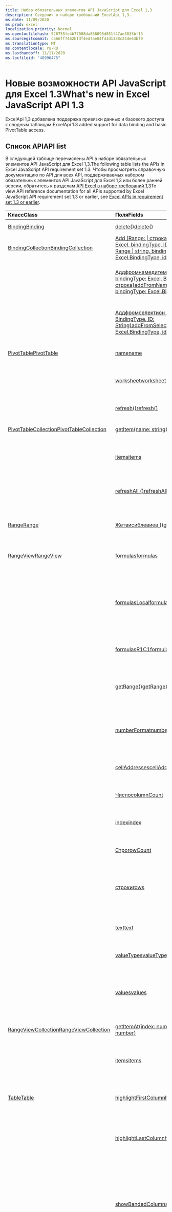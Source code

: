 ```yaml
---
title: Набор обязательных элементов API JavaScript для Excel 1,3
description: Сведения о наборе требований ExcelApi 1,3.
ms.date: 11/09/2020
ms.prod: excel
localization_priority: Normal
ms.openlocfilehash: 520755fe4b77008da866098d851f47ae3833bf13
ms.sourcegitcommit: ca66ff7462bfdf4ed7ae04f43d1388c24de63bf9
ms.translationtype: MT
ms.contentlocale: ru-RU
ms.lasthandoff: 11/11/2020
ms.locfileid: "48996475"
---
```

# <a name="whats-new-in-excel-javascript-api-13"></a><span data-ttu-id="818eb-103">Новые возможности API JavaScript для Excel 1.3</span><span class="sxs-lookup"><span data-stu-id="818eb-103">What's new in Excel JavaScript API 1.3</span></span>

<span data-ttu-id="818eb-104">ExcelApi 1,3 добавлена поддержка привязки данных и базового доступа к сводным таблицам.</span><span class="sxs-lookup"><span data-stu-id="818eb-104">ExcelApi 1.3 added support for data binding and basic PivotTable access.</span></span>

## <a name="api-list"></a><span data-ttu-id="818eb-105">Список API</span><span class="sxs-lookup"><span data-stu-id="818eb-105">API list</span></span>

<span data-ttu-id="818eb-106">В следующей таблице перечислены API в наборе обязательных элементов API JavaScript для Excel 1,3.</span><span class="sxs-lookup"><span data-stu-id="818eb-106">The following table lists the APIs in Excel JavaScript API requirement set 1.3.</span></span> <span data-ttu-id="818eb-107">Чтобы просмотреть справочную документацию по API для всех API, поддерживаемых набором обязательных элементов API JavaScript для Excel 1,3 или более ранней версии, обратитесь к разделам [API Excel в наборе требований 1,3](/javascript/api/excel?view=excel-js-1.3&preserve-view=true)</span><span class="sxs-lookup"><span data-stu-id="818eb-107">To view API reference documentation for all APIs supported by Excel JavaScript API requirement set 1.3 or earlier, see [Excel APIs in requirement set 1.3 or earlier](/javascript/api/excel?view=excel-js-1.3&preserve-view=true).</span></span>

| <span data-ttu-id="818eb-108">Класс</span><span class="sxs-lookup"><span data-stu-id="818eb-108">Class</span></span> | <span data-ttu-id="818eb-109">Поля</span><span class="sxs-lookup"><span data-stu-id="818eb-109">Fields</span></span> | <span data-ttu-id="818eb-110">Описание</span><span class="sxs-lookup"><span data-stu-id="818eb-110">Description</span></span> |
|:---|:---|:---|
|[<span data-ttu-id="818eb-111">Binding</span><span class="sxs-lookup"><span data-stu-id="818eb-111">Binding</span></span>](/javascript/api/excel/excel.binding)|[<span data-ttu-id="818eb-112">delete()</span><span class="sxs-lookup"><span data-stu-id="818eb-112">delete()</span></span>](/javascript/api/excel/excel.binding#delete--)|<span data-ttu-id="818eb-113">Удаляет привязку.</span><span class="sxs-lookup"><span data-stu-id="818eb-113">Deletes the binding.</span></span>|
|[<span data-ttu-id="818eb-114">BindingCollection</span><span class="sxs-lookup"><span data-stu-id="818eb-114">BindingCollection</span></span>](/javascript/api/excel/excel.bindingcollection)|[<span data-ttu-id="818eb-115">Add (Range: \| строка Range, bindingType: Excel. bindingType, ID: строка)</span><span class="sxs-lookup"><span data-stu-id="818eb-115">add(range: Range \| string, bindingType: Excel.BindingType, id: string)</span></span>](/javascript/api/excel/excel.bindingcollection#add-range--bindingtype--id-)|<span data-ttu-id="818eb-116">Добавляет привязку к определенному объекту Range.</span><span class="sxs-lookup"><span data-stu-id="818eb-116">Add a new binding to a particular Range.</span></span>|
||[<span data-ttu-id="818eb-117">Аддфромнамедитем (имя: строка, bindingType: Excel. BindingType, ID: строка)</span><span class="sxs-lookup"><span data-stu-id="818eb-117">addFromNamedItem(name: string, bindingType: Excel.BindingType, id: string)</span></span>](/javascript/api/excel/excel.bindingcollection#addfromnameditem-name--bindingtype--id-)|<span data-ttu-id="818eb-118">Добавляет новую привязку с учетом именованного элемента в книге.</span><span class="sxs-lookup"><span data-stu-id="818eb-118">Add a new binding based on a named item in the workbook.</span></span>|
||[<span data-ttu-id="818eb-119">Аддфромселектион (bindingType: Excel. BindingType, ID: String)</span><span class="sxs-lookup"><span data-stu-id="818eb-119">addFromSelection(bindingType: Excel.BindingType, id: string)</span></span>](/javascript/api/excel/excel.bindingcollection#addfromselection-bindingtype--id-)|<span data-ttu-id="818eb-120">Добавляет новую привязку с учетом выделенного в настоящий момент фрагмента.</span><span class="sxs-lookup"><span data-stu-id="818eb-120">Add a new binding based on the current selection.</span></span>|
|[<span data-ttu-id="818eb-121">PivotTable</span><span class="sxs-lookup"><span data-stu-id="818eb-121">PivotTable</span></span>](/javascript/api/excel/excel.pivottable)|[<span data-ttu-id="818eb-122">name</span><span class="sxs-lookup"><span data-stu-id="818eb-122">name</span></span>](/javascript/api/excel/excel.pivottable#name)|<span data-ttu-id="818eb-123">Имя сводной таблицы.</span><span class="sxs-lookup"><span data-stu-id="818eb-123">Name of the PivotTable.</span></span>|
||[<span data-ttu-id="818eb-124">worksheet</span><span class="sxs-lookup"><span data-stu-id="818eb-124">worksheet</span></span>](/javascript/api/excel/excel.pivottable#worksheet)|<span data-ttu-id="818eb-125">Лист, содержащий текущую сводную таблицу.</span><span class="sxs-lookup"><span data-stu-id="818eb-125">The worksheet containing the current PivotTable.</span></span>|
||[<span data-ttu-id="818eb-126">refresh()</span><span class="sxs-lookup"><span data-stu-id="818eb-126">refresh()</span></span>](/javascript/api/excel/excel.pivottable#refresh--)|<span data-ttu-id="818eb-127">Обновляет сводную таблицу.</span><span class="sxs-lookup"><span data-stu-id="818eb-127">Refreshes the PivotTable.</span></span>|
|[<span data-ttu-id="818eb-128">PivotTableCollection</span><span class="sxs-lookup"><span data-stu-id="818eb-128">PivotTableCollection</span></span>](/javascript/api/excel/excel.pivottablecollection)|[<span data-ttu-id="818eb-129">getItem(name: string)</span><span class="sxs-lookup"><span data-stu-id="818eb-129">getItem(name: string)</span></span>](/javascript/api/excel/excel.pivottablecollection#getitem-name-)|<span data-ttu-id="818eb-130">Получает сводную таблицу по имени.</span><span class="sxs-lookup"><span data-stu-id="818eb-130">Gets a PivotTable by name.</span></span>|
||[<span data-ttu-id="818eb-131">items</span><span class="sxs-lookup"><span data-stu-id="818eb-131">items</span></span>](/javascript/api/excel/excel.pivottablecollection#items)|<span data-ttu-id="818eb-132">Получает загруженные дочерние элементы в этой коллекции.</span><span class="sxs-lookup"><span data-stu-id="818eb-132">Gets the loaded child items in this collection.</span></span>|
||[<span data-ttu-id="818eb-133">refreshAll ()</span><span class="sxs-lookup"><span data-stu-id="818eb-133">refreshAll()</span></span>](/javascript/api/excel/excel.pivottablecollection#refreshall--)|<span data-ttu-id="818eb-134">Обновляет все сводные таблицы в коллекции.</span><span class="sxs-lookup"><span data-stu-id="818eb-134">Refreshes all the pivot tables in the collection.</span></span>|
|[<span data-ttu-id="818eb-135">Range</span><span class="sxs-lookup"><span data-stu-id="818eb-135">Range</span></span>](/javascript/api/excel/excel.range)|[<span data-ttu-id="818eb-136">Жетвисиблевиев ()</span><span class="sxs-lookup"><span data-stu-id="818eb-136">getVisibleView()</span></span>](/javascript/api/excel/excel.range#getvisibleview--)|<span data-ttu-id="818eb-137">Представляет видимые строки текущего диапазона.</span><span class="sxs-lookup"><span data-stu-id="818eb-137">Represents the visible rows of the current range.</span></span>|
|[<span data-ttu-id="818eb-138">RangeView</span><span class="sxs-lookup"><span data-stu-id="818eb-138">RangeView</span></span>](/javascript/api/excel/excel.rangeview)|[<span data-ttu-id="818eb-139">formulas</span><span class="sxs-lookup"><span data-stu-id="818eb-139">formulas</span></span>](/javascript/api/excel/excel.rangeview#formulas)|<span data-ttu-id="818eb-140">Представляет формулу в формате A1.</span><span class="sxs-lookup"><span data-stu-id="818eb-140">Represents the formula in A1-style notation.</span></span>|
||[<span data-ttu-id="818eb-141">formulasLocal</span><span class="sxs-lookup"><span data-stu-id="818eb-141">formulasLocal</span></span>](/javascript/api/excel/excel.rangeview#formulaslocal)|<span data-ttu-id="818eb-142">Представляет формулу в нотации стиля A1 на языке пользователя и в соответствии с его языковым стандартом.</span><span class="sxs-lookup"><span data-stu-id="818eb-142">Represents the formula in A1-style notation, in the user's language and number-formatting locale.</span></span>|
||[<span data-ttu-id="818eb-143">formulasR1C1</span><span class="sxs-lookup"><span data-stu-id="818eb-143">formulasR1C1</span></span>](/javascript/api/excel/excel.rangeview#formulasr1c1)|<span data-ttu-id="818eb-144">Представляет формулу в формате R1C1.</span><span class="sxs-lookup"><span data-stu-id="818eb-144">Represents the formula in R1C1-style notation.</span></span>|
||[<span data-ttu-id="818eb-145">getRange()</span><span class="sxs-lookup"><span data-stu-id="818eb-145">getRange()</span></span>](/javascript/api/excel/excel.rangeview#getrange--)|<span data-ttu-id="818eb-146">Получает родительский диапазон, сопоставленный с текущим объектом RangeView.</span><span class="sxs-lookup"><span data-stu-id="818eb-146">Gets the parent range associated with the current RangeView.</span></span>|
||[<span data-ttu-id="818eb-147">numberFormat</span><span class="sxs-lookup"><span data-stu-id="818eb-147">numberFormat</span></span>](/javascript/api/excel/excel.rangeview#numberformat)|<span data-ttu-id="818eb-148">Представляет код в числовом формате Excel для данной ячейки.</span><span class="sxs-lookup"><span data-stu-id="818eb-148">Represents Excel's number format code for the given cell.</span></span>|
||[<span data-ttu-id="818eb-149">cellAddresses</span><span class="sxs-lookup"><span data-stu-id="818eb-149">cellAddresses</span></span>](/javascript/api/excel/excel.rangeview#celladdresses)|<span data-ttu-id="818eb-150">Представляет адреса ячеек RangeView.</span><span class="sxs-lookup"><span data-stu-id="818eb-150">Represents the cell addresses of the RangeView.</span></span>|
||[<span data-ttu-id="818eb-151">Число</span><span class="sxs-lookup"><span data-stu-id="818eb-151">columnCount</span></span>](/javascript/api/excel/excel.rangeview#columncount)|<span data-ttu-id="818eb-152">Число видимых столбцов.</span><span class="sxs-lookup"><span data-stu-id="818eb-152">The number of visible columns.</span></span>|
||[<span data-ttu-id="818eb-153">index</span><span class="sxs-lookup"><span data-stu-id="818eb-153">index</span></span>](/javascript/api/excel/excel.rangeview#index)|<span data-ttu-id="818eb-154">Возвращает значение, представляющее индекс RangeView.</span><span class="sxs-lookup"><span data-stu-id="818eb-154">Returns a value that represents the index of the RangeView.</span></span>|
||[<span data-ttu-id="818eb-155">Стро</span><span class="sxs-lookup"><span data-stu-id="818eb-155">rowCount</span></span>](/javascript/api/excel/excel.rangeview#rowcount)|<span data-ttu-id="818eb-156">Количество видимых строк.</span><span class="sxs-lookup"><span data-stu-id="818eb-156">The number of visible rows.</span></span>|
||[<span data-ttu-id="818eb-157">строки</span><span class="sxs-lookup"><span data-stu-id="818eb-157">rows</span></span>](/javascript/api/excel/excel.rangeview#rows)|<span data-ttu-id="818eb-158">Представляет коллекцию видимых ячеек в диапазоне, сопоставленных с указанным диапазоном.</span><span class="sxs-lookup"><span data-stu-id="818eb-158">Represents a collection of range views associated with the range.</span></span>|
||[<span data-ttu-id="818eb-159">text</span><span class="sxs-lookup"><span data-stu-id="818eb-159">text</span></span>](/javascript/api/excel/excel.rangeview#text)|<span data-ttu-id="818eb-160">Текстовые значения указанного диапазона.</span><span class="sxs-lookup"><span data-stu-id="818eb-160">Text values of the specified range.</span></span>|
||[<span data-ttu-id="818eb-161">valueTypes</span><span class="sxs-lookup"><span data-stu-id="818eb-161">valueTypes</span></span>](/javascript/api/excel/excel.rangeview#valuetypes)|<span data-ttu-id="818eb-162">Представляет тип данных каждой ячейки.</span><span class="sxs-lookup"><span data-stu-id="818eb-162">Represents the type of data of each cell.</span></span>|
||[<span data-ttu-id="818eb-163">values</span><span class="sxs-lookup"><span data-stu-id="818eb-163">values</span></span>](/javascript/api/excel/excel.rangeview#values)|<span data-ttu-id="818eb-164">Представляет необработанные значения указанного объекта rangeView.</span><span class="sxs-lookup"><span data-stu-id="818eb-164">Represents the raw values of the specified range view.</span></span>|
|[<span data-ttu-id="818eb-165">RangeViewCollection</span><span class="sxs-lookup"><span data-stu-id="818eb-165">RangeViewCollection</span></span>](/javascript/api/excel/excel.rangeviewcollection)|[<span data-ttu-id="818eb-166">getItemAt(index: number)</span><span class="sxs-lookup"><span data-stu-id="818eb-166">getItemAt(index: number)</span></span>](/javascript/api/excel/excel.rangeviewcollection#getitemat-index-)|<span data-ttu-id="818eb-167">Получает строку RangeView с помощью индекса.</span><span class="sxs-lookup"><span data-stu-id="818eb-167">Gets a RangeView Row via its index.</span></span>|
||[<span data-ttu-id="818eb-168">items</span><span class="sxs-lookup"><span data-stu-id="818eb-168">items</span></span>](/javascript/api/excel/excel.rangeviewcollection#items)|<span data-ttu-id="818eb-169">Получает загруженные дочерние элементы в этой коллекции.</span><span class="sxs-lookup"><span data-stu-id="818eb-169">Gets the loaded child items in this collection.</span></span>|
|[<span data-ttu-id="818eb-170">Table</span><span class="sxs-lookup"><span data-stu-id="818eb-170">Table</span></span>](/javascript/api/excel/excel.table)|[<span data-ttu-id="818eb-171">highlightFirstColumn</span><span class="sxs-lookup"><span data-stu-id="818eb-171">highlightFirstColumn</span></span>](/javascript/api/excel/excel.table#highlightfirstcolumn)|<span data-ttu-id="818eb-172">Указывает, содержит ли первый столбец специальное форматирование.</span><span class="sxs-lookup"><span data-stu-id="818eb-172">Specifies if the first column contains special formatting.</span></span>|
||[<span data-ttu-id="818eb-173">highlightLastColumn</span><span class="sxs-lookup"><span data-stu-id="818eb-173">highlightLastColumn</span></span>](/javascript/api/excel/excel.table#highlightlastcolumn)|<span data-ttu-id="818eb-174">Указывает, содержит ли последний столбец специальное форматирование.</span><span class="sxs-lookup"><span data-stu-id="818eb-174">Specifies if the last column contains special formatting.</span></span>|
||[<span data-ttu-id="818eb-175">showBandedColumns</span><span class="sxs-lookup"><span data-stu-id="818eb-175">showBandedColumns</span></span>](/javascript/api/excel/excel.table#showbandedcolumns)|<span data-ttu-id="818eb-176">Указывает, будут ли в столбцах отображаться чередующиеся форматирование, в котором четные столбцы выделяются не так, как в четном, чтобы упростить чтение таблицы.</span><span class="sxs-lookup"><span data-stu-id="818eb-176">Specifies if the columns show banded formatting in which odd columns are highlighted differently from even ones to make reading the table easier.</span></span>|
||[<span data-ttu-id="818eb-177">showBandedRows</span><span class="sxs-lookup"><span data-stu-id="818eb-177">showBandedRows</span></span>](/javascript/api/excel/excel.table#showbandedrows)|<span data-ttu-id="818eb-178">Указывает, будут ли в строках отображаться полосные форматирования, в результате которой нечетные строки выделяются не так, как в четном, чтобы облегчить чтение таблицы.</span><span class="sxs-lookup"><span data-stu-id="818eb-178">Specifies if the rows show banded formatting in which odd rows are highlighted differently from even ones to make reading the table easier.</span></span>|
||[<span data-ttu-id="818eb-179">showFilterButton</span><span class="sxs-lookup"><span data-stu-id="818eb-179">showFilterButton</span></span>](/javascript/api/excel/excel.table#showfilterbutton)|<span data-ttu-id="818eb-180">Указывает, отображаются ли кнопки фильтра в верхней части каждого заголовка столбца.</span><span class="sxs-lookup"><span data-stu-id="818eb-180">Specifies if the filter buttons are visible at the top of each column header.</span></span>|
|[<span data-ttu-id="818eb-181">Workbook</span><span class="sxs-lookup"><span data-stu-id="818eb-181">Workbook</span></span>](/javascript/api/excel/excel.workbook)|[<span data-ttu-id="818eb-182">Сводные таблицы</span><span class="sxs-lookup"><span data-stu-id="818eb-182">pivotTables</span></span>](/javascript/api/excel/excel.workbook#pivottables)|<span data-ttu-id="818eb-183">Представляет коллекцию сводных таблиц, сопоставленных с книгой.</span><span class="sxs-lookup"><span data-stu-id="818eb-183">Represents a collection of PivotTables associated with the workbook.</span></span>|
|[<span data-ttu-id="818eb-184">Worksheet</span><span class="sxs-lookup"><span data-stu-id="818eb-184">Worksheet</span></span>](/javascript/api/excel/excel.worksheet)|[<span data-ttu-id="818eb-185">Сводные таблицы</span><span class="sxs-lookup"><span data-stu-id="818eb-185">pivotTables</span></span>](/javascript/api/excel/excel.worksheet#pivottables)|<span data-ttu-id="818eb-186">Коллекция сводных таблиц на листе.</span><span class="sxs-lookup"><span data-stu-id="818eb-186">Collection of PivotTables that are part of the worksheet.</span></span>|

## <a name="see-also"></a><span data-ttu-id="818eb-187">См. также</span><span class="sxs-lookup"><span data-stu-id="818eb-187">See also</span></span>

- [<span data-ttu-id="818eb-188">Справочная документация по API JavaScript для Excel</span><span class="sxs-lookup"><span data-stu-id="818eb-188">Excel JavaScript API Reference Documentation</span></span>](/javascript/api/excel?view=excel-js-1.3&preserve-view=true)
- [<span data-ttu-id="818eb-189">Наборы обязательных элементов API JavaScript для Excel</span><span class="sxs-lookup"><span data-stu-id="818eb-189">Excel JavaScript API requirement sets</span></span>](excel-api-requirement-sets.md)
